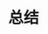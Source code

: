 ---
title: "总结"
description: "个人经历的总结"
slug: "conclusion"
image: "conclusion.jpg"
style:
    background: "#f0ada0"
    color: "#fff"
---